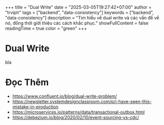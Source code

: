 +++
title = "Dual Write"
date = "2025-03-05T19:27:42+07:00"
author = "trviph"
tags = ["backend", "data-consistency"]
keywords = ["backend", "data-consistency"]
description = "Tìm hiểu về dual write và các vấn đề về nó, đồng thời giới thiệu các cách khắc phục."
showFullContent = false
readingTime = true
color = "green"
+++

# Dual Write

bla

# Đọc Thêm

- https://www.confluent.io/blog/dual-write-problem/
- https://newsletter.systemdesignclassroom.com/p/i-have-seen-this-mistake-in-production
- https://microservices.io/patterns/data/transactional-outbox.html
- https://debezium.io/blog/2020/02/10/event-sourcing-vs-cdc/
